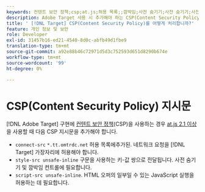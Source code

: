```yaml
---
keywords: 컨텐트 보안 정책;csp;at.js;허용 목록;;깜박임;사전 숨기기;사전 숨기기;사전 숨기기;사전 숨기기;prehiding
description: Adobe Target 사용 시 추가해야 하는 CSP(Content Security Policy) 지문에 대해 알아봅니다.
title: ' [!DNL Target] CSP(Content Security Policy)를 어떻게 처리합니까?'
feature: 개인 정보 및 보안
role: Developer
exl-id: 31457b16-ed21-4540-8d0c-abfb49d1fbe9
translation-type: tm+mt
source-git-commit: a92e88b46c72971d5d3c752593d651d8290b674e
workflow-type: tm+mt
source-wordcount: '99'
ht-degree: 0%

---
```


# CSP(Content Security Policy) 지시문

[!DNL Adobe Target] 구현에 [컨텐트 보안 정책](https://en.wikipedia.org/wiki/Content_Security_Policy)(CSP)을 사용하는 경우 [at.js 2.1 이상](/help/c-implementing-target/c-implementing-target-for-client-side-web/target-atjs-versions.md)을 사용할 때 다음 CSP 지시문을 추가해야 합니다.

* `connect-src`  `*.tt.omtrdc.net` 허용 목록에추가된. 네트워크 요청을 [!DNL Target] 가장자리에 허용해야 합니다.
* `style-src unsafe-inline` 구문을 사용하는 키-값 쌍으로 전달됩니다. 사전 숨기기 및 깜박임 컨트롤에 필요합니다.
* `script-src unsafe-inline`.  HTML 오퍼의 일부일 수 있는 JavaScript 실행을 허용하는 데 필요합니다.
